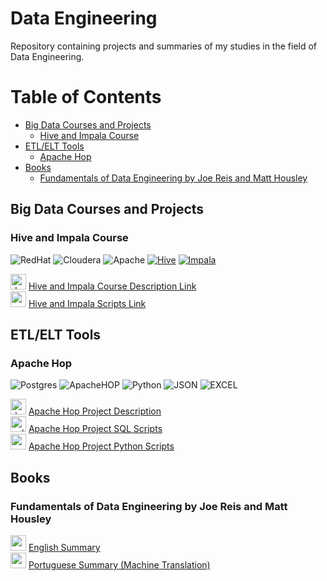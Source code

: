 # Data Engineering
Repository containing projects and summaries of my studies in the field of Data Engineering.

# Table of Contents

- [Big Data Courses and Projects](#big-data-courses-and-projects)
  - [Hive and Impala Course](#hive-and-impala-course)
- [ETL/ELT Tools](#etlelt-tools)
  - [Apache Hop](#apache-hop)
- [Books](#books)
  - [Fundamentals of Data Engineering by Joe Reis and Matt Housley](#fundamentals-of-data-engineering-by-joe-reis-and-matt-housley)

## Big Data Courses and Projects

### Hive and Impala Course
![RedHat](https://img.shields.io/badge/Red%20Hat-EE0000?style=for-the-badge&logo=redhat&logoColor=white)
![Cloudera](https://img.shields.io/badge/Cloudera-0000FF?style=for-the-badge&logo=cloudera&logoColor=white)
![Apache](https://img.shields.io/badge/Apache-D22128?style=for-the-badge&logo=Apache&logoColor=white)
[![Hive](https://img.shields.io/badge/-Hive-orange?logo=apache%20hive&style=for-the-badge&logoColor=white)](https://hive.apache.org/)
[![Impala](https://img.shields.io/badge/-Impala-black?logo=apache&style=for-the-badge)](https://impala.apache.org/)

<img src="https://cdn-icons-png.flaticon.com/512/4136/4136043.png" alt="document" width="25" height="25"> [Hive and Impala Course Description Link](Hive_Impala/Hive%20and%20Impala.md)<br>
<img src="https://cdn-icons-png.flaticon.com/512/3277/3277524.png" alt="scripts" width="25" height="25"> [Hive and Impala Scripts Link](Hive_Impala/Scripts)

## ETL/ELT Tools

### Apache Hop
![Postgres](https://img.shields.io/badge/postgres-%23316192.svg?style=for-the-badge&logo=postgresql&logoColor=white)
![ApacheHOP](https://img.shields.io/badge/HOP-ffffff?style=for-the-badge&logo=apache&logoColor=blue)
![Python](https://img.shields.io/badge/python-3670A0?style=for-the-badge&logo=python&logoColor=ffdd54)
![JSON](https://img.shields.io/badge/json-5E5C5C?style=for-the-badge&logo=json&logoColor=white)
![EXCEL](https://img.shields.io/badge/Microsoft_Excel-217346?style=for-the-badge&logo=microsoft-excel&logoColor=white)

<img src="https://cdn-icons-png.flaticon.com/512/4136/4136043.png" alt="document" width="25" height="25"> [Apache Hop Project Description](ApacheHopProject/Apache%20Hop%20Project%20Description.md)<br>
<img src="https://cdn-icons-png.flaticon.com/512/4248/4248443.png" alt="sql scripts" width="25" height="25"> [Apache Hop Project SQL Scripts](ApacheHopProject/scripts_sql)<br>
<img src="https://cdn.icon-icons.com/icons2/2699/PNG/512/python_vertical_logo_icon_168039.png" alt="py scripts" width="25" height="25"> [Apache Hop Project Python Scripts](ApacheHopProject/scripts_py)<br>

## Books

### Fundamentals of Data Engineering by Joe Reis and Matt Housley

<img src="https://cdn-icons-png.flaticon.com/512/197/197374.png" alt="english summary" width="25" height="25"> [English Summary](Books/FundamentalsOfDataEngineering/Fundamentals%20of%20Data%20Engineering%20-%20%20Joe%20Reis%20&%20Matt%20Housley%20(ENG).md)<br>
<img src="https://cdn-icons-png.flaticon.com/512/3909/3909370.png" alt="portuguese summary" width="25" height="25"> [Portuguese Summary (Machine Translation)](Books/FundamentalsOfDataEngineering/Fundamentals%20of%20Data%20Engineering%20-%20%20Joe%20Reis%20&%20Matt%20Housley%20(PT-BR)(ENG).md)<br>






